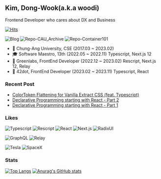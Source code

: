 ## Kim, Dong-Wook(a.k.a woodi)

Frontend Developer who cares about DX and Business

[![Hits](https://hits.seeyoufarm.com/api/count/incr/badge.svg?url=https%3A%2F%2Fgithub.com%2Fwoodi97%2Fhit-counter&count_bg=%23181717&title_bg=%23555555&icon=tesla.svg&icon_color=%23E7E7E7&title=hits&edge_flat=true)](https://hits.seeyoufarm.com)

![Blog](https://img.shields.io/badge/Blog-woodi97-181717?style=for-the-badge&logo=Github&logoColor=white)
![Repo-CAU_Archive](https://img.shields.io/badge/Repo-CAU_Archive-a374db?style=for-the-badge&logoColor=white)
![Repo-Container101](https://img.shields.io/badge/Repo-Container101-006EF9?style=for-the-badge&logoColor=white)

- 🏫 Chung-Ang University, CSE (2017.03 ~ 2023.02)
- 🎓 Software Maestro, 13th (2022.05 ~ 2022.11) Typescript, Next.js 12
- 🏢 Greenlabs, FrontEnd Developer (2022.12 ~ 2023.02) Rescript, Next.js 12, Relay
- 🏢 42dot, FrontEnd Developer (2023.02 ~ 2023.11) Typescript, React

### Recent Post

- [ColorToken Flattening for Vanilla Extract CSS (feat. Typescript)](https://woodi97.github.io/blog/javascript/flat-color-token-object-for-vanilla-extract)
- [Declarative Programming starting with React - Part 2](https://woodi97.github.io/blog/reactjs/declarative-programming-part2)
- [Declarative Programming starting with React - Part 1](https://woodi97.github.io/blog/reactjs/declarative-programming-part1)

### Likes

![Typescript](https://img.shields.io/badge/-Typescript-3178c6?logo=typescript&logoColor=white&style=for-the-badge)
![Rescript](https://img.shields.io/badge/-Rescript-e6484f?logo=rescript&logoColor=white&style=for-the-badge)
![React](https://img.shields.io/badge/-React-61DAFB?logo=react&logoColor=white&style=for-the-badge)
![Next.js](https://img.shields.io/badge/-Next.js-000000?logo=nextdotjs&logoColor=white&style=for-the-badge)
![RadixUI](https://img.shields.io/badge/-Radix_UI-161618?logo=radixui&logoColor=white&style=for-the-badge)

![GraphQL](https://img.shields.io/badge/-GraphQL-e10098?logo=graphql&logoColor=white&style=for-the-badge)
![Relay](https://img.shields.io/badge/-Relay-f26b00?logo=relay&logoColor=white&style=for-the-badge)

![Tesla](https://img.shields.io/badge/-Tesla-CC0000?logo=tesla&logoColor=white&style=for-the-badge)
![SpaceX](https://img.shields.io/badge/-SpaceX-000000?logo=spacex&logoColor=white&style=for-the-badge)


### Stats

[![Top Langs](https://github-readme-stats-woodi97.vercel.app/api/top-langs/?username=woodi97&layout=compact&card_width=467&langs_count=8&theme=react)](https://github.com/anuraghazra/github-readme-stats)
[![Anurag's GitHub stats](https://github-readme-stats-woodi97.vercel.app/api?username=woodi97&rank_icon=percentile&show_icons=true&line_height=24&custom_title=Stats&theme=react)](https://github.com/anuraghazra/github-readme-stats)
